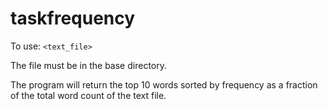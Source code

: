 # taskfrequency

To use: `<text_file>`

The file must be in the base directory.

The program will return the top 10 words sorted by frequency as a fraction of the total word count of the text file.
